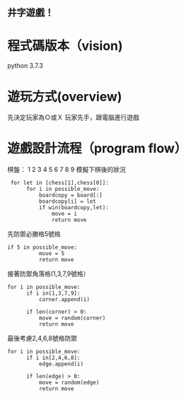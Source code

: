 ## 井字遊戲！

# 程式碼版本（vision)
  python 3.7.3
  
# 遊玩方式(overview)
  先決定玩家為Ｏ或Ｘ
  玩家先手，跟電腦進行遊戲
  
# 遊戲設計流程（program flow）
  棋盤：
  1  2  3 
  4  5  6
  7  8  9
  模擬下棋後的狀況
  ```
   for let in [chess[1],chess[0]]:
        for i in possible_move:
            boardcopy = board[:]
            boardcopy[i] = let
            if win(boardcopy,let):
                move = i
                return move
  ```
  先防禦必勝格5號格
  ```
  if 5 in possible_move:
            move = 5
            return move
  ```
  接著防禦角落格(1,3,7,9號格）
  
  ```
  for i in possible_move:
        if i in[1,3,7,9]:
            corner.append(i)

        if len(corner) > 0:
            move = random(corner)
            return move
  ```
  最後考慮2,4,6,8號格防禦
  ```
  for i in possible_move:
        if i in[2,4,6,8]:
            edge.append(i)

        if len(edge) > 0:
            move = random(edge)
            return move
  ```
  
  
